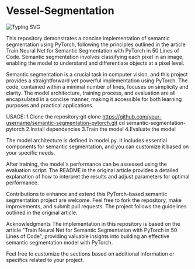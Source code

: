 # Vessel-Segmentation
<a>
    <img src="https://readme-typing-svg.demolab.com?font=Georgia&size=50&duration=2000&pause=500&multiline=true&width=1500&height=80&lines=Semantic+Segementation+For+Water+In+Vessel" alt="Typing SVG" />
</a>


This repository demonstrates a concise implementation of semantic segmentation using PyTorch, following the principles outlined in the article Train Neural Net for Semantic Segmentation with PyTorch in 50 Lines of Code. Semantic segmentation involves classifying each pixel in an image, enabling the model to understand and differentiate objects at a pixel level.

Semantic segmentation is a crucial task in computer vision, and this project provides a straightforward yet powerful implementation using PyTorch. The code, contained within a minimal number of lines, focuses on simplicity and clarity. The model architecture, training process, and evaluation are all encapsulated in a concise manner, making it accessible for both learning purposes and practical applications.

USAGE:
1.Clone the repository:git clone https://github.com/your-username/semantic-segmentation-pytorch.git
cd semantic-segmentation-pytorch
2.Install dependencies
3.Train the model
4.Evaluate the model

The model architecture is defined in model.py. It includes essential components for semantic segmentation, and you can customize it based on your specific needs.

After training, the model's performance can be assessed using the evaluation script. The README in the original article provides a detailed explanation of how to interpret the results and adjust parameters for optimal performance.

Contributions to enhance and extend this PyTorch-based semantic segmentation project are welcome. Feel free to fork the repository, make improvements, and submit pull requests. The project follows the guidelines outlined in the original article.

Acknowledgments
The implementation in this repository is based on the article "Train Neural Net for Semantic Segmentation with PyTorch in 50 Lines of Code", providing valuable insights into building an effective semantic segmentation model with PyTorch.

Feel free to customize the sections based on additional information or specifics related to your project.







